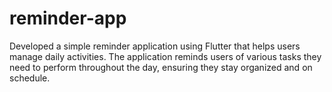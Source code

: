 # reminder-app
Developed a simple reminder application using Flutter that helps users manage daily activities. The application reminds users of various tasks they need to perform throughout the day, ensuring they stay organized and on schedule.

